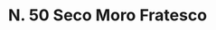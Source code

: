 ---
title: "N. 50 Seco Moro Fratesco"
permalink: "/edition/plant050/"
plant-name: "N. 50"
plant-number: "050"
plant-xml: "/assets/xml/plant050.xml"
plant-img1: "/assets/img/plant050_verso.jpg"
plant-img2: "/assets/img/plant050.jpg"
plant-title: "N. 50 Seco Moro Fratesco"
plant-wfo-link: ""
plant-kew-link: ""
plant-taxon-content: "Melia Azedarach L."
layout: single-xml
---
